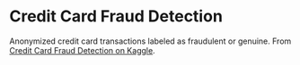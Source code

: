 # Credit Card Fraud Detection
Anonymized credit card transactions labeled as fraudulent or genuine. From
[Credit Card Fraud Detection on Kaggle](https://www.kaggle.com/mlg-ulb/creditcardfraud).
